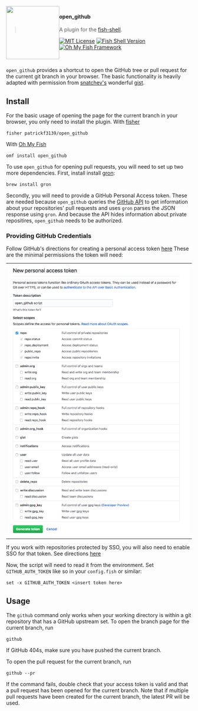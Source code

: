 <img src="https://cdn.rawgit.com/oh-my-fish/oh-my-fish/e4f1c2e0219a17e2c748b824004c8d0b38055c16/docs/logo.svg" align="left" width="144px" height="144px"/>

#### open_github
> A plugin for the [fish-shell](https://fishshell.com).

[![MIT License](https://img.shields.io/badge/license-MIT-007EC7.svg?style=flat-square)](/LICENSE)
[![Fish Shell Version](https://img.shields.io/badge/fish-v3.0.2-blue.svg?style=flat-square)](https://fishshell.com)
[![Oh My Fish Framework](https://img.shields.io/badge/Oh%20My%20Fish-Framework-007EC7.svg?style=flat-square)](https://www.github.com/oh-my-fish/oh-my-fish)

<br/>

`open_github` provides a shortcut to open the GitHub tree or pull request for the current git branch in your browser.
The basic functionality is heavily adapted with permission from [snatchev's](https://github.com/snatchev) wonderful [gist](https://gist.github.com/snatchev/34e793af8ab1114d9e42).

## Install
For the basic usage of opening the page for the current branch in your browser, you only need to install the plugin.
With [fisher]
```
fisher patrickf3139/open_github
```

With [Oh My Fish]
```fish
omf install open_github
```

To use `open_github` for opening pull requests, you will need to set up two more dependencies. First, install install [gron](https://github.com/tomnomnom/gron):
```fish
brew install gron
```
 Secondly, you will need to provide a GitHub Personal Access token. 
 These are needed because `open_github` queries the [GitHub API](https://developer.github.com/v3/pulls/#list-pull-requests) to get information about your repositories' pull requests and uses `gron` parses the JSON response using `gron`. And because the API hides information about private repositires, `open_github` needs to be authorized.

### Providing GitHub Credentials
Follow GitHub's directions for creating a personal access token [here](https://help.github.com/articles/creating-a-personal-access-token-for-the-command-line)
These are the minimal permissions the token will need:
<table><tr><td>
    <img alt="token permissions" src="./images/required-token-permissions.png">
</td></tr></table>

If you work with repositories protected by SSO, you will also need to enable SSO for that token. See directions [here](https://help.github.com/articles/authorizing-a-personal-access-token-for-use-with-a-saml-single-sign-on-organization)

Now, the script will need to read it from the environment. Set `GITHUB_AUTH_TOKEN` like so in your `config.fish` or similar:
```fish
set -x GITHUB_AUTH_TOKEN <insert token here>
```
## Usage
The `github` command only works when your working directory is within a git repository that has a GitHub upstream set. To open the branch page for the current branch, run
```fish
github
```
If GitHub 404s, make sure you have pushed the current branch.

To open the pull request for the current branch, run
```fish
github --pr
```
If the command fails, double check that your access token is valid and that a pull request has been opened for the current branch. Note that if multiple pull requests have been created for the current branch, the latest PR will be used.

[fisher]: https://github.com/jorgebucaran/fisher
[Oh My Fish]: https://github.com/oh-my-fish/oh-my-fish
